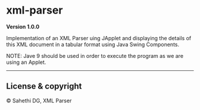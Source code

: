 # xml-parser

**Version 1.0.0**

Implementation of an XML Parser uing JApplet and displaying the details of this XML document in a tabular format using Java Swing Components.

NOTE: Jave 9 should be used in order to execute the program as we are using an Applet.

---

## License & copyright 

© Sahethi DG, XML Parser 




